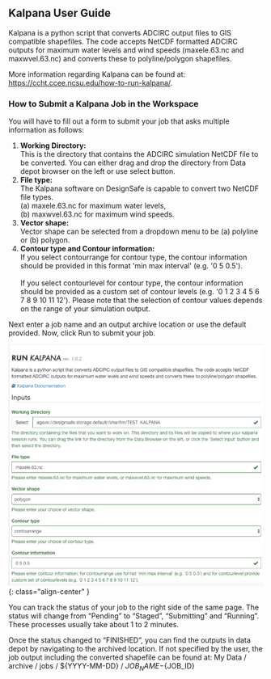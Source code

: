 ## Kalpana User Guide


Kalpana is a python script that converts ADCIRC output files to GIS compatible shapefiles. The code accepts NetCDF formatted ADCIRC outputs for maximum water levels and wind speeds (maxele.63.nc and maxwvel.63.nc) and converts these to polyline/polygon shapefiles.

More information regarding Kalpana can be found at: <a href="https://ccht.ccee.ncsu.edu/how-to-run-kalpana/" target="_blank">https://ccht.ccee.ncsu.edu/how-to-run-kalpana/</a>.

### How to Submit a Kalpana Job in the Workspace

You will have to fill out a form to submit your job that asks multiple information as follows:

<ol>
<li><b>Working Directory:</b><br>
	This is the directory that contains the ADCIRC simulation NetCDF file to be converted. You can either drag and drop the directory from Data depot browser on the left or use select button.<br>
	 </li>
<li><b>File type:</b><br>
	The Kalpana software on DesignSafe is capable to convert two NetCDF file types.<br>
	(a) maxele.63.nc for maximum water levels,<br>
	(b) maxwvel.63.nc for maximum wind speeds.<br>
	 </li>
<li><b>Vector shape:</b><br>
	Vector shape can be selected from a dropdown menu to be (a) polyline or (b) polygon.<br>
	 </li>
<li><b>Contour type and Contour information:</b><br>
	If you select contourrange for contour type, the contour information should be provided in this format 'min max interval' (e.g. '0 5 0.5').<br>
	 <br>
	If you select contourlevel for contour type, the contour information should be provided as a custom set of contour levels (e.g. '0 1 2 3 4 5 6 7 8 9 10 11 12'). Please note that the selection of contour values depends on the range of your simulation output.</li>
</ol>

Next enter a job name and an output archive location or use the default provided. Now, click Run to submit your job.

![](./imgs/kalpana-1.png){: class="align-center" }

You can track the status of your job to the right side of the same page. The status will change from “Pending” to “Staged”, “Submitting” and “Running”. These processes usually take about 1 to 2 minutes.

Once the status changed to “FINISHED”, you can find the outputs in data depot by navigating to the archived location. If not specified by the user, the job output including the converted shapefile can be found at: My Data / archive / jobs / ${YYYY-MM-DD} / ${JOB_NAME}-${JOB_ID}


